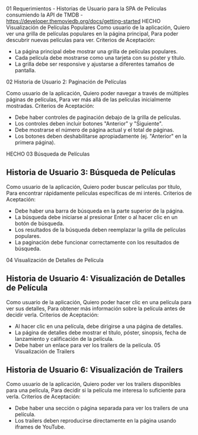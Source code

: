 01
Requerimientos -
Historias de Usuario para la SPA de Películas consumiendo la API de TMDB -
https://developer.themoviedb.org/docs/getting-started
HECHO
Visualización de Películas Populares 
Como usuario de la aplicación,
Quiero ver una grilla de películas populares en la página principal,
Para poder descubrir nuevas películas para ver.
Criterios de Aceptación:
- La página principal debe mostrar una grilla de películas populares.
- Cada película debe mostrarse como una tarjeta con su póster y título.
- La grilla debe ser responsive y ajustarse a diferentes tamaños de pantalla.

02
Historia de Usuario 2: Paginación de Películas

Como usuario de la aplicación,
Quiero poder navegar a través de múltiples páginas de películas,
Para ver más allá de las películas inicialmente mostradas.
Criterios de Aceptación:
- Debe haber controles de paginación debajo de la grilla de películas.
- Los controles deben incluir botones "Anterior" y "Siguiente".
- Debe mostrarse el número de página actual y el total de páginas.
- Los botones deben deshabilitarse apropiadamente (ej. "Anterior" en la primera
página).


HECHO
03
Búsqueda de Películas
## Historia de Usuario 3: Búsqueda de Películas
Como usuario de la aplicación,
Quiero poder buscar películas por título,
Para encontrar rápidamente películas específicas de mi interés.
Criterios de Aceptación:
- Debe haber una barra de búsqueda en la parte superior de la página.
- La búsqueda debe iniciarse al presionar Enter o al hacer clic en un botón de
búsqueda.
- Los resultados de la búsqueda deben reemplazar la grilla de películas populares.
- La paginación debe funcionar correctamente con los resultados de búsqueda.

04
Visualización de Detalles de Película
## Historia de Usuario 4: Visualización de Detalles de Película
Como usuario de la aplicación,
Quiero poder hacer clic en una película para ver sus detalles,
Para obtener más información sobre la película antes de decidir verla.
Criterios de Aceptación:
- Al hacer clic en una película, debe dirigirse a una página de detalles.
- La página de detalles debe mostrar el título, póster, sinopsis, fecha de lanzamiento y
calificación de la película.
- Debe haber un enlace para ver los trailers de la película.
05
Visualización de Trailers
## Historia de Usuario 6: Visualización de Trailers
Como usuario de la aplicación,
Quiero poder ver los trailers disponibles para una película,
Para decidir si la película me interesa lo suficiente para verla.
Criterios de Aceptación:
- Debe haber una sección o página separada para ver los trailers de una película.
- Los trailers deben reproducirse directamente en la página usando iframes de
YouTube.
